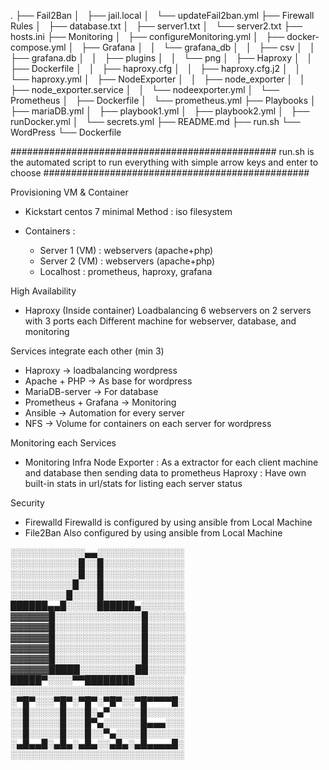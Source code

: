 .
├── Fail2Ban
│   ├── jail.local
│   └── updateFail2ban.yml
├── Firewall Rules
│   ├── database.txt
│   ├── server1.txt
│   └── server2.txt
├── hosts.ini
├── Monitoring
│   ├── configureMonitoring.yml
│   ├── docker-compose.yml
│   ├── Grafana
│   │   └── grafana_db
│   │       ├── csv
│   │       ├── grafana.db
│   │       ├── plugins
│   │       └── png
│   ├── Haproxy
│   │   ├── Dockerfile
│   │   ├── haproxy.cfg
│   │   ├── haproxy.cfg.j2
│   │   └── haproxy.yml
│   ├── NodeExporter
│   │   ├── node_exporter
│   │   ├── node_exporter.service
│   │   └── nodeexporter.yml
│   └── Prometheus
│       ├── Dockerfile
│       └── prometheus.yml
├── Playbooks
│   ├── mariaDB.yml
│   ├── playbook1.yml
│   ├── playbook2.yml
│   ├── runDocker.yml
│   └── secrets.yml
├── README.md
├── run.sh
└── WordPress
    └── Dockerfile

################################################
run.sh is the automated script to run everything
with simple arrow keys and enter to choose
################################################

Provisioning VM & Container
- Kickstart centos 7 minimal
Method : iso filesystem

- Containers :
	- Server 1 (VM) : webservers (apache+php)
	- Server 2 (VM)	: webservers (apache+php)
	- Localhost     : prometheus, haproxy, grafana

High Availability
- Haproxy (Inside container) 
Loadbalancing 6 webservers on 2 servers with 3 ports each
Different machine for webserver, database, and monitoring

Services integrate each other (min 3)
- Haproxy -> loadbalancing wordpress 
- Apache + PHP -> As base for wordpress
- MariaDB-server -> For database
- Prometheus + Grafana -> Monitoring
- Ansible -> Automation for every server
- NFS -> Volume for containers on each server for wordpress

Monitoring each Services
- Monitoring Infra 
Node Exporter : As a extractor for each client machine and database then sending data to prometheus
Haproxy : Have own built-in stats in url/stats for listing each server status

Security
- Firewalld 
Firewalld is configured by using ansible from Local Machine
- File2Ban
Also configured by using ansible from Local Machine

░░░░░░░░░░░░▄▄░░░░░░░░░░░░░░
░░░░░░░░░░░█░░█░░░░░░░░░░░░░
░░░░░░░░░░░█░░█░░░░░░░░░░░░░
░░░░░░░░░░█░░░█░░░░░░░░░░░░░
░░░░░░░░░█░░░░█░░░░░░░░░░░░░
██████▄▄█░░░░░██████▄░░░░░░░
▓▓▓▓▓▓█░░░░░░░░░░░░░░█░░░░░░
▓▓▓▓▓▓█░░░░░░░░░░░░░░█░░░░░░
▓▓▓▓▓▓█░░░░░░░░░░░░░░█░░░░░░
▓▓▓▓▓▓█░░░░░░░░░░░░░░█░░░░░░
▓▓▓▓▓▓█░░░░░░░░░░░░░░█░░░░░░
▓▓▓▓▓▓█████░░░░░░░░░██░░░░░░
█████▀░░░░▀▀████████░░░░░░░░
░░░░░░░░░░░░░░░░░░░░░░░░░░░░
░▀█▀░░░▀█▀░▀█▀░▀█▀░░▀█▀▀▀▀█░
░░█░░░░░█░░░█░▄▀░░░░░█░░░░░░
░░█░░░░░█░░░█▀▄░░░░░░█▄▄▄░░░
░░█░░░░░█░░░█░░▀▄░░░░█░░░░░░
░▄█▄▄█░▄█▄░▄█▄░░▄█▄░▄█▄▄▄▄█░
░░░░░░░░░░░░░░░░░░░░░░░░░░░░